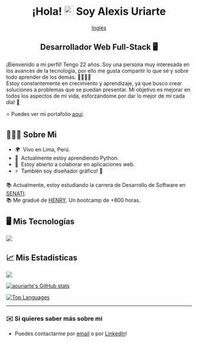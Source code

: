 <div align="center">

# ¡Hola! <img src="https://media.giphy.com/media/hvRJCLFzcasrR4ia7z/giphy.gif" width="25px"> Soy Alexis Uriarte </h1>

[Inglés](./README.md)

## Desarrollador Web Full-Stack 🖥️

</div>

¡Bienvenido a mi perfil! Tengo 22 años. Soy una persona muy interesada en los avances de la tecnología, por ello me gusta compartir lo que sé y sobre todo aprender de los demás. 🫱🏼‍🫲🏼 </br>
Estoy constantemente en crecimiento y aprendizaje, ya que busco crear soluciones a problemas que se puedan presentar.
Mi objetivo es mejorar en todos los aspectos de mi vida, esforzándome por dar lo mejor de mí cada día! 🎯

⭐ Puedes ver mi portafolio [aquí](https://artedev.vercel.app). 

## 🙋🏻‍♂️ Sobre Mi

* 🌍  Vivo en Lima, Perú.
* 🧠  Actualmente estoy aprendiendo Python.
* 🤝  Estoy abierto a colaborar en aplicaciones web.
* ⚡  También soy diseñador gráfico! 🎨

📚 Actualmente, estoy estudiando la carrera de Desarrollo de Software en [SENATI](https://www.senati.edu.pe/especialidades/tecnologias-de-la-informacion/desarrollo-de-software). <br/>
📚 Me gradué de [HENRY](https://www.soyhenry.com). Un bootcamp de +800 horas.

## 🖥️ Mis Tecnologías

<a href="https://skillicons.dev">
  <img src="https://skillicons.dev/icons?i=js,ts,html,css,tailwind,styledcomponents,react,redux,nodejs,express,sequelize,postgres,mongodb,git,md" />
</a>

## 📈 Mis Estadísticas

<a href="http://www.github.com/aouriarte"><img src="https://github-readme-streak-stats.herokuapp.com/?user=aouriarte&stroke=ffffff&background=1c1917&ring=0891b2&fire=0891b2&currStreakNum=ffffff&currStreakLabel=0891b2&sideNums=ffffff&sideLabels=ffffff&dates=ffffff&hide_border=true" /></a>

<a href="http://www.github.com/aouriarte"><img src="https://github-readme-stats.vercel.app/api?username=aouriarte&show_icons=true&hide=&count_private=true&title_color=0891b2&text_color=ffffff&icon_color=0891b2&bg_color=1c1917&hide_border=true&show_icons=true" alt="aouriarte's GitHub stats" /></a>

<a href="https://github.com/aouriarte"><img src="https://github-readme-stats.vercel.app/api/top-langs/?username=aouriarte&layout=compact&title_color=0891b2&text_color=ffffff&icon_color=0891b2&bg_color=1c1917&hide_border=true&locale=en&custom_title=Top%20%Languages" alt="Top Languages" /></a>

---

### ✉️ Si quieres saber más sobre mi

* Puedes contactarme por [email](mailto:uriarte2001alexis@gmail.com) o por [Linkedln](https://www.linkedin.com/in/aouriarte/)!
